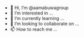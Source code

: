 - 👋 Hi, I’m @aamabuwagroup
- 👀 I’m interested in ...
- 🌱 I’m currently learning ...
- 💞️ I’m looking to collaborate on ...
- 📫 How to reach me ...

<!---
aamabuwagroup/aamabuwagroup is a ✨ special ✨ repository because its `README.md` (this file) appears on your GitHub profile.
You can click the Preview link to take a look at your changes.
--->
